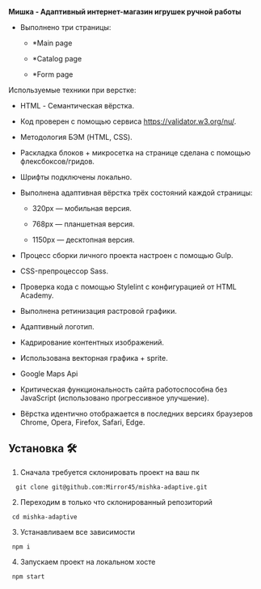 **Мишка - Адаптивный интернет-магазин игрушек ручной работы**

* Выполнено три страницы:

  - *Main page
  
  - *Catalog page
  
  - *Form page

Используемые техники при верстке:

* HTML - Семантическая вёрстка.
* Код проверен с помощью сервиса https://validator.w3.org/nu/.
* Методология БЭМ (HTML, CSS).

* Раскладка блоков + микросетка на странице сделана с помощью флексбоксов/гридов.
* Шрифты подключены локально.

* Выполнена адаптивная вёрстка трёх состояний каждой страницы:
    
	- 320px — мобильная версия.
	
	- 768px — планшетная версия.
	
	- 1150px — десктопная версия.

* Процесс сборки личного проекта настроен с помощью Gulp.
* CSS-препроцессор Sass.
* Проверка кода с помощью Stylelint с конфигурацией от HTML Academy.

* Выполнена ретинизация растровой графики.
* Адаптивный логотип.
* Кадрирование контентных изображений.
* Использована векторная графика + sprite.
* Google Maps Api

* Критическая функциональность сайта работоспособна без JavaScript (использовано прогрессивное улучшение).

* Вёрстка идентично отображается в последних версиях браузеров Chrome, Opera, Firefox, Safari, Edge.

## Установка 🛠

1. Сначала требуется склонировать проект на ваш пк

```
  git clone git@github.com:Mirror45/mishka-adaptive.git
```

2. Переходим в только что склонированный репозиторий

```
 cd mishka-adaptive
```

3. Устанавливаем все зависимости

```
 npm i
```

4. Запускаем проект на локальном хосте

```
 npm start
```

